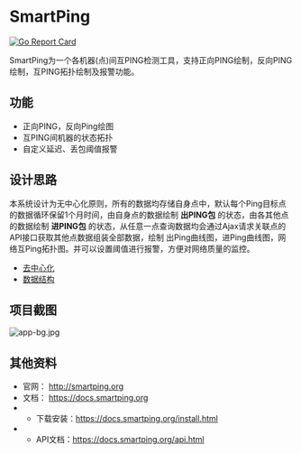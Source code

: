 # SmartPing #
[![Go Report Card](https://goreportcard.com/badge/github.com/gy-games/smartping)](https://goreportcard.com/report/github.com/gy-games/smartping)

SmartPing为一个各机器(点)间互PING检测工具，支持正向PING绘制，反向PING绘制，互PING拓扑绘制及报警功能。

## 功能 ##

- 正向PING，反向Ping绘图
- 互PING间机器的状态拓扑
- 自定义延迟、丢包阈值报警

## 设计思路 ##

本系统设计为无中心化原则，所有的数据均存储自身点中，默认每个Ping目标点的数据循环保留1个月时间，由自身点的数据绘制 **出PING包** 的状态，由各其他点的数据绘制 **进PING包** 的状态，从任意一点查询数据均会通过Ajax请求关联点的API接口获取其他点数据组装全部数据，绘制 出Ping曲线图，进Ping曲线图，网络互Ping拓扑图。并可以设置阈值进行报警，方便对网络质量的监控。

- [去中心化](https://docs.smartping.org/arch/decentralized.html)
- [数据结构](https://docs.smartping.org/arch/data.html)

## 项目截图 ##

![app-bg.jpg](http://smartping.org/assets/img/app-bg.png "")

## 其他资料 ##

- 官网： http://smartping.org
- 文档： https://docs.smartping.org
- - 下载安装：https://docs.smartping.org/install.html
- - API文档：https://docs.smartping.org/api.html
